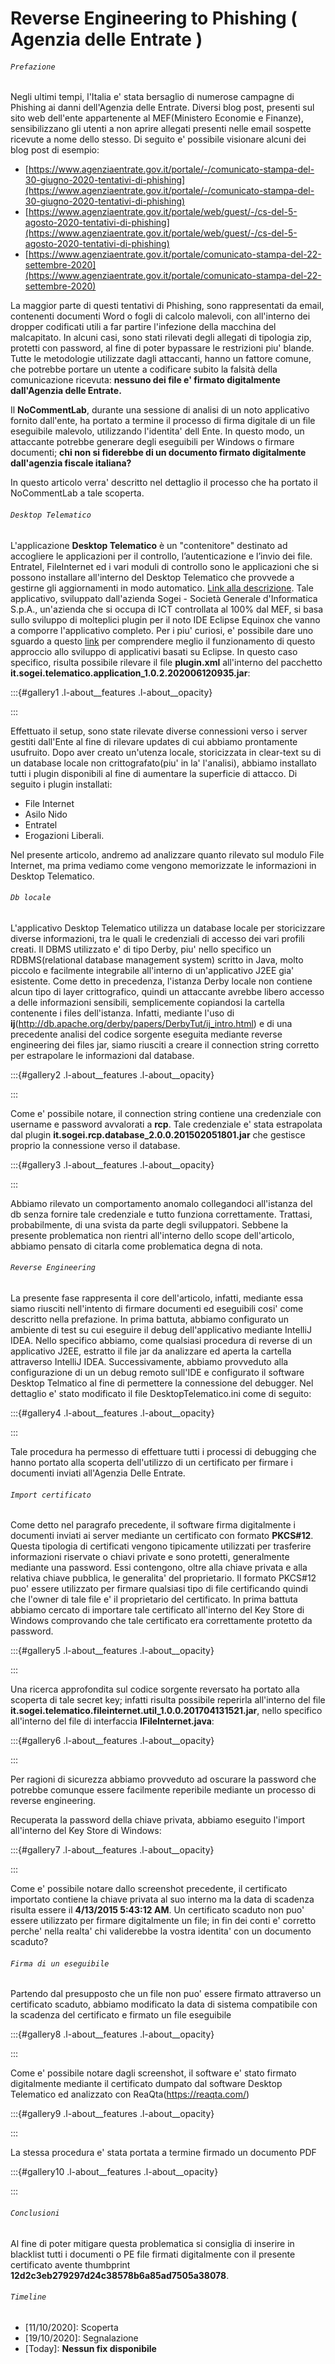 ﻿# Reverse Engineering to Phishing ( Agenzia delle Entrate )

###### `Prefazione`

Negli ultimi tempi, l'Italia e' stata bersaglio di numerose campagne di Phishing ai danni dell'Agenzia delle Entrate.
Diversi blog post, presenti sul sito web dell'ente appartenente al MEF(Ministero Economie e Finanze), sensibilizzano gli utenti a non aprire allegati presenti nelle email sospette ricevute a nome dello stesso.
Di seguito e' possibile visionare alcuni dei blog post di esempio:

- [https://www.agenziaentrate.gov.it/portale/-/comunicato-stampa-del-30-giugno-2020-tentativi-di-phishing](https://www.agenziaentrate.gov.it/portale/-/comunicato-stampa-del-30-giugno-2020-tentativi-di-phishing)
- [https://www.agenziaentrate.gov.it/portale/web/guest/-/cs-del-5-agosto-2020-tentativi-di-phishing](https://www.agenziaentrate.gov.it/portale/web/guest/-/cs-del-5-agosto-2020-tentativi-di-phishing)
- [https://www.agenziaentrate.gov.it/portale/comunicato-stampa-del-22-settembre-2020](https://www.agenziaentrate.gov.it/portale/comunicato-stampa-del-22-settembre-2020)

La maggior parte di questi tentativi di Phishing, sono rappresentati da email, contenenti documenti Word o fogli di calcolo malevoli, con all'interno dei dropper codificati utili a far partire l'infezione della macchina del malcapitato.
In alcuni casi, sono stati rilevati degli allegati di tipologia zip, protetti con password, al fine di poter bypassare le restrizioni piu' blande.
Tutte le metodologie utilizzate dagli attaccanti, hanno un fattore comune, che potrebbe portare un utente a codificare subito la falsità della comunicazione ricevuta: **nessuno dei file e' firmato digitalmente dall'Agenzia delle Entrate.**

Il **NoCommentLab**, durante una sessione di analisi di un noto applicativo fornito dall'ente, ha portato a termine il processo di firma digitale di un file eseguibile malevolo, utilizzando l'identita' dell Ente. In questo modo, un attaccante potrebbe generare degli eseguibili per Windows o firmare documenti; **chi non si fiderebbe di un documento firmato digitalmente dall'agenzia fiscale italiana?**

In questo articolo verra' descritto nel dettaglio il processo che ha portato il NoCommentLab a tale scoperta.

###### `Desktop Telematico`

L'applicazione **Desktop Telematico** è un "contenitore" destinato ad accogliere le applicazioni per il controllo, l’autenticazione e l’invio dei file. Entratel, FileInternet ed i vari moduli di controllo sono le applicazioni che si possono installare all'interno del Desktop Telematico che provvede a gestirne gli aggiornamenti in modo automatico. [Link alla descrizione](https://www.agenziaentrate.gov.it/portale/web/guest/servizi/servizitrasversali/altri/desktoptelematico).
Tale applicativo, sviluppato dall'azienda Sogei - Società Generale d'Informatica S.p.A., un'azienda che si occupa di ICT controllata al 100% dal MEF, si basa sullo sviluppo di molteplici plugin per il noto IDE Eclipse Equinox che vanno a comporre l'applicativo completo.
Per i piu' curiosi, e' possibile dare uno sguardo a questo [link](https://www.eclipse.org/articles/Article-Your%20First%20Plug-in/YourFirstPlugin.html) per comprendere meglio il funzionamento di questo approccio allo sviluppo di applicativi basati su Eclipse.
In questo caso specifico, risulta possibile rilevare il file **plugin.xml** all'interno del pacchetto **it.sogei.telematico.application_1.0.2.202006120935.jar**:

:::{#gallery1 .l-about__features .l-about__opacity}

:::

Effettuato il setup, sono state rilevate diverse connessioni verso i server gestiti dall'Ente al fine di rilevare updates di cui abbiamo prontamente usufruito.
Dopo aver creato un'utenza locale, storicizzata in clear-text su di un database locale non crittografato(piu' in la' l'analisi), abbiamo installato tutti i plugin disponibili al fine di aumentare la superficie di attacco.
Di seguito i plugin installati:

- File Internet
- Asilo Nido
- Entratel
- Erogazioni Liberali.

Nel presente articolo, andremo ad analizzare quanto rilevato sul modulo File Internet, ma prima vediamo come vengono memorizzate le informazioni in Desktop Telematico.

###### `Db locale`

L'applicativo Desktop Telematico utilizza un database locale per storicizzare diverse informazioni, tra le quali le credenziali di accesso dei vari profili creati.
Il DBMS utilizzato e' di tipo Derby, piu' nello specifico un RDBMS(relational database management system) scritto in Java, molto piccolo e facilmente integrabile all'interno di un'applicativo J2EE gia' esistente.
Come detto in precedenza, l'istanza Derby locale non contiene alcun tipo di layer crittografico, quindi un attaccante avrebbe libero accesso a delle informazioni sensibili, semplicemente copiandosi la cartella contenente i files dell'istanza.
Infatti, mediante l'uso di **ij**(http://db.apache.org/derby/papers/DerbyTut/ij_intro.html) e di una precedente analisi del codice sorgente eseguita mediante reverse engineering dei files jar, siamo riusciti a creare il connection string corretto per estrapolare le informazioni dal database.

:::{#gallery2 .l-about__features .l-about__opacity}

:::

Come e' possibile notare, il connection string contiene una credenziale con username e password avvalorati a **rcp**. Tale credenziale e' stata estrapolata dal plugin **it.sogei.rcp.database_2.0.0.201502051801.jar** che gestisce proprio la connessione verso il database.

:::{#gallery3 .l-about__features .l-about__opacity}

:::

Abbiamo rilevato un comportamento anomalo collegandoci all'istanza del db senza fornire tale credenziale e tutto funziona correttamente. Trattasi, probabilmente, di una svista da parte degli sviluppatori.
Sebbene la presente problematica non rientri all'interno dello scope dell'articolo, abbiamo pensato di citarla come problematica degna di nota.

###### `Reverse Engineering`

La presente fase rappresenta il core dell'articolo, infatti, mediante essa siamo riusciti nell'intento di firmare documenti ed eseguibili cosi' come descritto nella prefazione.
In prima battuta, abbiamo configurato un ambiente di test su cui eseguire il debug dell'applicativo mediante IntelliJ IDEA. Nello specifico abbiamo, come qualsiasi procedura di reverse di un applicativo J2EE, estratto il file jar da analizzare ed aperta la cartella attraverso IntelliJ IDEA.
Successivamente, abbiamo provveduto alla configurazione di un un debug remoto sull'IDE e configurato il software Desktop Telmatico al fine di permettere la connessione del debugger.
Nel dettaglio e' stato modificato il file DesktopTelematico.ini come di seguito:

:::{#gallery4 .l-about__features .l-about__opacity}

:::

Tale procedura ha permesso di effettuare tutti i processi di debugging che hanno portato alla scoperta dell'utilizzo di un certificato per firmare i documenti inviati all'Agenzia Delle Entrate.

###### `Import certificato`

Come detto nel paragrafo precedente, il software firma digitalmente i documenti inviati ai server mediante un certificato con formato **PKCS#12**.
Questa tipologia di certificati vengono tipicamente utilizzati per trasferire informazioni riservate o chiavi private e sono protetti, generalmente mediante una password.
Essi contengono, oltre alla chiave privata e alla relativa chiave pubblica, le generalita' del proprietario.
Il formato PKCS#12 puo' essere utilizzato per firmare qualsiasi tipo di file certificando quindi che l'owner di tale file e' il proprietario del certificato.
In prima battuta abbiamo cercato di importare tale certificato all'interno del Key Store di Windows comprovando che tale certificato era correttamente protetto da password.

:::{#gallery5 .l-about__features .l-about__opacity}

:::

Una ricerca approfondita sul codice sorgente reversato ha portato alla scoperta di tale secret key; infatti risulta possibile reperirla all'interno del file **it.sogei.telematico.fileinternet.util_1.0.0.201704131521.jar**, nello specifico all'interno del file di interfaccia **IFileInternet.java**:

:::{#gallery6 .l-about__features .l-about__opacity}

:::

Per ragioni di sicurezza abbiamo provveduto ad oscurare la password che potrebbe comunque essere facilmente reperibile mediante un processo di reverse engineering.

Recuperata la password della chiave privata, abbiamo eseguito l'import all'interno del Key Store di Windows:

:::{#gallery7 .l-about__features .l-about__opacity}

:::

Come e' possibile notare dallo screenshot precedente, il certificato importato contiene la chiave privata al suo interno ma la data di scadenza risulta essere il **4/13/2015 5:43:12 AM**. Un certificato scaduto non puo' essere utilizzato per firmare digitalmente un file; in fin dei conti e' corretto perche' nella realta' chi validerebbe la vostra identita' con un documento scaduto?

###### `Firma di un eseguibile`

Partendo dal presupposto che un file non puo' essere firmato attraverso un certificato scaduto, abbiamo modificato la data di sistema compatibile con la scadenza del certificato e firmato un file eseguibile

:::{#gallery8 .l-about__features .l-about__opacity}

:::

Come e' possibile notare dagli screenshot, il software e' stato firmato digitalmente mediante il certificato dumpato dal software Desktop Telematico ed analizzato con ReaQta(https://reaqta.com/)

:::{#gallery9 .l-about__features .l-about__opacity}

:::

La stessa procedura e' stata portata a termine firmado un documento PDF

:::{#gallery10 .l-about__features .l-about__opacity}

:::

###### `Conclusioni`

Al fine di poter mitigare questa problematica si consiglia di inserire in blacklist tutti i documenti o PE file firmati digitalmente con il presente certificato avente thumbprint **12d2c3eb279297d24c38578b6a85ad7505a38078**.

###### `Timeline`

- \[11/10/2020\]: Scoperta
- \[19/10/2020\]: Segnalazione
- \[Today\]: **Nessun fix disponibile**